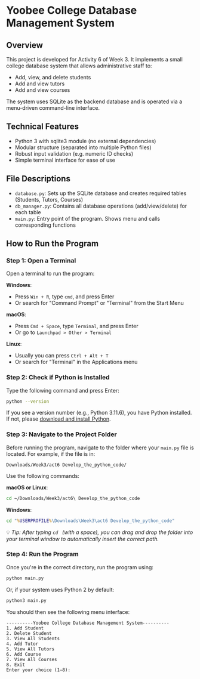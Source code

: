 # Yoobee College Database Management System

## Overview
This project is developed for Activity 6 of Week 3. It implements a small college database system that allows administrative staff to:
- Add, view, and delete students  
- Add and view tutors  
- Add and view courses  

The system uses SQLite as the backend database and is operated via a menu-driven command-line interface.

## Technical Features
- Python 3 with sqlite3 module (no external dependencies)  
- Modular structure (separated into multiple Python files)  
- Robust input validation (e.g. numeric ID checks)  
- Simple terminal interface for ease of use  

## File Descriptions
- `database.py`: Sets up the SQLite database and creates required tables (Students, Tutors, Courses)  
- `db_manager.py`: Contains all database operations (add/view/delete) for each table  
- `main.py`: Entry point of the program. Shows menu and calls corresponding functions  

## How to Run the Program

### Step 1: Open a Terminal

Open a terminal to run the program:  

**Windows**:  
- Press `Win + R`, type `cmd`, and press Enter  
- Or search for "Command Prompt" or "Terminal" from the Start Menu  

**macOS**:  
- Press `Cmd + Space`, type `Terminal`, and press Enter  
- Or go to `Launchpad > Other > Terminal`  

**Linux**:  
- Usually you can press `Ctrl + Alt + T`  
- Or search for "Terminal" in the Applications menu  

### Step 2: Check if Python is Installed

Type the following command and press Enter:  
```bash
python --version
```
If you see a version number (e.g., Python 3.11.6), you have Python installed.  
If not, please [download and install Python](https://www.python.org/downloads/).

### Step 3: Navigate to the Project Folder

Before running the program, navigate to the folder where your `main.py` file is located. For example, if the file is in:  
```
Downloads/Week3/act6 Develop_the_python_code/
```

Use the following commands:

**macOS or Linux**:  
```bash
cd ~/Downloads/Week3/act6\ Develop_the_python_code
```

**Windows**:  
```cmd
cd "%USERPROFILE%\Downloads\Week3\act6 Develop_the_python_code"
```

💡 *Tip: After typing `cd ` (with a space), you can drag and drop the folder into your terminal window to automatically insert the correct path.*

### Step 4: Run the Program

Once you're in the correct directory, run the program using:  
```bash
python main.py
```
Or, if your system uses Python 2 by default:  
```bash
python3 main.py
```

You should then see the following menu interface:
```
----------Yoobee College Database Management System----------
1. Add Student
2. Delete Student
3. View All Students
4. Add Tutor
5. View All Tutors
6. Add Course
7. View All Courses
8. Exit
Enter your choice (1–8):
```
